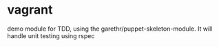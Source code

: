 vagrant
=======

demo module for TDD, using the garethr/puppet-skeleton-module.  It will handle unit testing using rspec
